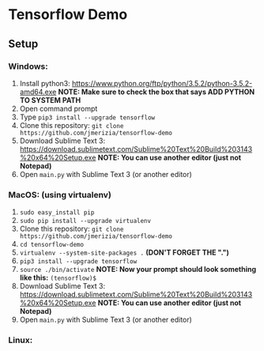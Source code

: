 # Tensorflow Demo

## Setup

### Windows:

1. Install python3: https://www.python.org/ftp/python/3.5.2/python-3.5.2-amd64.exe
**NOTE: Make sure to check the box that says ADD PYTHON TO SYSTEM PATH**
2. Open command prompt
3. Type `pip3 install --upgrade tensorflow`
4. Clone this repository: `git clone https://github.com/jmerizia/tensorflow-demo`
5. Download Sublime Text 3: https://download.sublimetext.com/Sublime%20Text%20Build%203143%20x64%20Setup.exe
**NOTE: You can use another editor (just not Notepad)**
6. Open `main.py` with Sublime Text 3 (or another editor)

### MacOS: (using virtualenv)
1. `sudo easy_install pip`
2. `sudo pip install --upgrade virtualenv`
3. Clone this repository: `git clone https://github.com/jmerizia/tensorflow-demo`
4. `cd tensorflow-demo`
5. `virtualenv --system-site-packages .` **(DON'T FORGET THE ".")**
6. `pip3 install --upgrade tensorflow`
7. `source ./bin/activate`
**NOTE: Now your prompt should look something like this:** `(tensorflow)$`
7. Download Sublime Text 3: https://download.sublimetext.com/Sublime%20Text%20Build%203143%20x64%20Setup.exe
**NOTE: You can use another editor (just not Notepad)**
8. Open `main.py` with Sublime Text 3 (or another editor)

### Linux:
